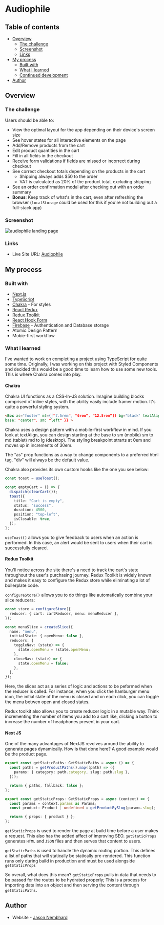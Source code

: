 # Audiophile

## Table of contents

- [Overview](#overview)
  - [The challenge](#the-challenge)
  - [Screenshot](#screenshot)
  - [Links](#links)
- [My process](#my-process)
  - [Built with](#built-with)
  - [What I learned](#what-i-learned)
  - [Continued development](#continued-development)
- [Author](#author)

## Overview

### The challenge

Users should be able to:

- View the optimal layout for the app depending on their device's screen size
- See hover states for all interactive elements on the page
- Add/Remove products from the cart
- Edit product quantities in the cart
- Fill in all fields in the checkout
- Receive form validations if fields are missed or incorrect during checkout
- See correct checkout totals depending on the products in the cart
  - Shipping always adds $50 to the order
  - VAT is calculated as 20% of the product total, excluding shipping
- See an order confirmation modal after checking out with an order summary
- **Bonus**: Keep track of what's in the cart, even after refreshing the browser (`localStorage` could be used for this if you're not building out a full-stack app)

### Screenshot

![audiophile landing page](/public/audiophile-landing-page.png)

### Links

- Live Site URL: [Audiophile](https://audiophilemusic.vercel.app)

## My process

### Built with

- [Next.js](https://nextjs.org/)
- [TypeScript](https://www.typescriptlang.org/)
- [Chakra](https://chakra-ui.com/) - For styles
- [React Redux](https://react-redux.js.org/)
- [Redux Toolkit](https://redux-toolkit.js.org/)
- [React Hook Form](https://react-hook-form.com/)
- [Firebase](https://firebase.google.com/) - Authentication and Database storage
- Atomic Design Pattern
- Mobie-first workflow

### What I learned

I've wanted to work on completing a project using TypeScript for quite some time. Originally, I was working on this project with Styled Components and decided this would be a good time to learn how to use some new tools. This is where Chakra comes into play.

#### Chakra

Chakra UI functions as a CSS-In-JS solution. Imagine building blocks comprised of inline styles, with the ability easily include framer motion. It's quite a powerful styling system.

```html
<Box as="footer" mt={["7.5rem", "6rem", "12.5rem"]} bg="black" textAlign={{
base: "center", sm: "left" }} >
```

Chakra uses a design pattern with a mobile-first workflow in mind. If you look at textAlign, you can design starting at the base to sm (mobile) sm to md (tablet) md to lg (desktop). The styling breakpoint strarts at 0em and moves up in increments of 30em.

The "as" prop functions as a way to change components to a preferred html tag. "div" will always be the default value.

Chakra also provides its own custom hooks like the one you see below:

```typescript
const toast = useToast();

const emptyCart = () => {
  dispatch(clearCart());
  toast({
    title: "Cart is empty",
    status: "success",
    duration: 4500,
    position: "top-left",
    isClosable: true,
  });
};
```

`useToast()` allows you to give feedback to users when an action is performed. In this case, an alert would be sent to users when their cart is successfully cleared.

#### Redux Toolkit

You'll notice across the site there's a need to track the cart's state throughout the user's purchasing journey. Redux Toolkit is widely known and makes it easy to configure the Redux store while eliminating a lot of boilerplate code.

`configureStore()` allows you to do things like automatically combine your slice reducers:

```typescript
const store = configureStore({
  reducer: { cart: cartReducer, menu: menuReducer },
});
```

```typescript
const menuSlice = createSlice({
  name: "menu",
  initialState: { openMenu: false },
  reducers: {
    toggleNav: (state) => {
      state.openMenu = !state.openMenu;
    },
    closeNav: (state) => {
      state.openMenu = false;
    },
  },
});
```

Here, the slices act as a series of logic and actions to be peformed when the reducer is called. For instance, when you click the hamburger menu icon, the initial state of the menu is closed and on each click, you can toggle the menu betwen open and closed states.

Redux toolkit also allows you to create reducer logic in a mutable way. Think incrementing the number of items you add to a cart like, clicking a button to increase the number of headphones present in your cart.

#### Next JS

One of the many advantages of NextJS revolves around the ability to generate pages dynamically. How is that done here? A good example would be the product page.

```typescript
export const getStaticPaths: GetStaticPaths = async () => {
  const paths = getProductPaths().map((path) => ({
    params: { category: path.category, slug: path.slug },
  }));

  return { paths, fallback: false };
};

export const getStaticProps: GetStaticProps = async (context) => {
  const params = context.params as Params;
  const product: Product | undefined = getProductBySlug(params.slug);

  return { props: { product } };
};
```

`getStaticProps` is used to render the page at build time before a user makes a request. This also has the added affect of improving SEO. `getStaticProps` generates `HTML` and `JSON` files and then serves that content to users.

`getStaticPaths` is used to handle the dynamic routing portion. This defines a list of paths that will statically be statically pre-rendered. This function runs only during build in production and must be used alongside `getStaticProps`

So overall, what does this mean? `getStaticProps` pulls in data that needs to be passed for the routes to be hydrated properly; This is a process for importing data into an object and then serving the content through `getStaticPaths`.

## Author

- Website - [Jason Nembhard](https://www.jasonnembhard.com)
